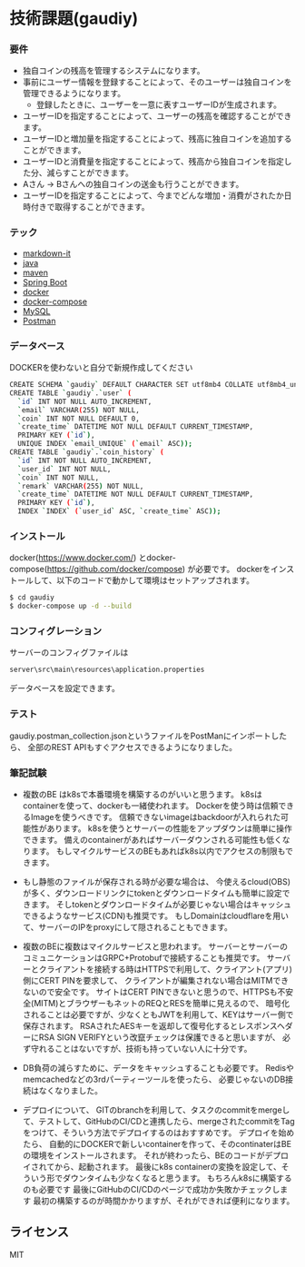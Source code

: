 # 技術課題(gaudiy)


### 要件

  - 独自コインの残高を管理するシステムになります。
  - 事前にユーザー情報を登録することによって、そのユーザーは独自コインを管理できるようになります。
      - 登録したときに、ユーザーを一意に表すユーザーIDが生成されます。
  - ユーザーIDを指定することによって、ユーザーの残高を確認することができます。
  - ユーザーIDと増加量を指定することによって、残高に独自コインを追加することができます。
  - ユーザーIDと消費量を指定することによって、残高から独自コインを指定した分、減らすことができます。
  - Aさん → Bさんへの独自コインの送金も行うことができます。
  - ユーザーIDを指定することによって、今までどんな増加・消費がされたか日時付きで取得することができます。

### テック

* [markdown-it](https://github.com/markdown-it/markdown-it)
* [java](https://www.java.com/)
* [maven](https://maven.apache.org/)
* [Spring Boot](https://spring.io/projects/spring-boot)
* [docker](https://www.docker.com/)
* [docker-compose](https://github.com/docker/compose)
* [MySQL](https://www.mysql.com/)
* [Postman](https://www.postman.com/)

### データベース

DOCKERを使わないと自分で新規作成してください

```sh
CREATE SCHEMA `gaudiy` DEFAULT CHARACTER SET utf8mb4 COLLATE utf8mb4_unicode_ci ;
CREATE TABLE `gaudiy`.`user` (
  `id` INT NOT NULL AUTO_INCREMENT,
  `email` VARCHAR(255) NOT NULL,
  `coin` INT NOT NULL DEFAULT 0,
  `create_time` DATETIME NOT NULL DEFAULT CURRENT_TIMESTAMP,
  PRIMARY KEY (`id`),
  UNIQUE INDEX `email_UNIQUE` (`email` ASC));
CREATE TABLE `gaudiy`.`coin_history` (
  `id` INT NOT NULL AUTO_INCREMENT,
  `user_id` INT NOT NULL,
  `coin` INT NOT NULL,
  `remark` VARCHAR(255) NOT NULL,
  `create_time` DATETIME NOT NULL DEFAULT CURRENT_TIMESTAMP,
  PRIMARY KEY (`id`),
  INDEX `INDEX` (`user_id` ASC, `create_time` ASC));
```

### インストール

docker(https://www.docker.com/) とdocker-compose(https://github.com/docker/compose) が必要です。
dockerをインストールして、以下のコードで動かして環境はセットアップされます。

```sh
$ cd gaudiy
$ docker-compose up -d --build
```

### コンフィグレーション

サーバーのコンフィグファイルは
```sh
server\src\main\resources\application.properties
```

データベースを設定できます。


### テスト
gaudiy.postman_collection.jsonというファイルをPostManにインポートしたら、
全部のREST APIもすぐアクセスできるようになりました。


### 筆記試験

  - 複数のBE はk8sで本番環境を構築するのがいいと思うます。
    k8sはcontainerを使って、dockerも一緒使われます。
    Dockerを使う時は信頼できるImageを使うべきです。
    信頼できないimageはbackdoorが入れられた可能性があります。
    k8sを使うとサーバーの性能をアップダウンは簡単に操作できます。
    備えのcontainerがあればサーバーダウンされる可能性も低くなります。
    もしマイクルサービスのBEもあればk8s以内でアクセスの制限もできます。

  - もし静態のファイルが保存される時が必要な場合は、
    今使えるcloud(OBS)が多く、ダウンロードリンクにtokenとダウンロードタイムも簡単に設定できます。
    そしtokenとダウンロードタイムが必要じゃない場合はキャッシュできるようなサービス(CDN)も推奨です。
    もしDomainはcloudflareを用いて、サーバーのIPをproxyにして隠されることもできます。

  - 複数のBEに複数はマイクルサービスと思われます。
    サーバーとサーバーのコミュニケーションはGRPC+Protobufで接続することも推奨です。
    サーバーとクライアントを接続する時はHTTPSで利用して、クライアント(アプリ)側にCERT PINを要求して、
    クライアントが編集されない場合はMITMできないので安全です。
    サイトはCERT PINできないと思うので、HTTPSも不安全(MITM)とブラウザーもネットのREQとRESを簡単に見えるので、
    暗号化されることは必要ですが、少なくともJWTを利用して、KEYはサーバー側で保存されます。
    RSAされたAESキーを返却して復号化するとレスポンスヘダーにRSA SIGN VERIFYという改竄チェックは保護できると思いますが、
    必ず守れることはないですが、技術も持っていない人に十分です。

  - DB負荷の減らすために、データをキャッシュすることも必要です。
    Redisやmemcachedなどの3rdパーティーツールを使ったら、
    必要じゃないのDB接続はなくなりました。

  - デプロイについて、
    GITのbranchを利用して、タスクのcommitをmergeして、テストして、GitHubのCI/CDと連携したら、mergeされたcommitをTagをつけて、そういう方法でデプロイするのはおすすめです。
    デプロイを始めたら、
    自動的にDOCKERで新しいcontainerを作って、そのcontinaterはBEの環境をインストールされます。
    それが終わったら、BEのコードがデプロイされてから、起動されます。
    最後にk8s containerの変換を設定して、そういう形でダウンタイムも少なくなると思うます。
    もちろんk8sに構築するのも必要です
    最後にGitHubのCI/CDのページで成功か失敗かチェックします
    最初の構築するのが時間かかりますが、それができれば便利になります。



ライセンス
----

MIT
